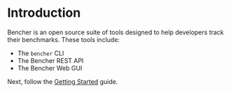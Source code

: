 # Introduction

Bencher is an open source suite of tools designed to help developers track their benchmarks.
These tools include:

- The `bencher` CLI
- The Bencher REST API
- The Bencher Web GUI

Next, follow the [Getting Started](01_getting_started.md) guide.